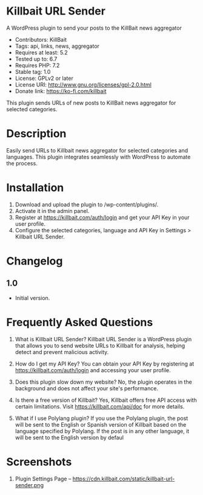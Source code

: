 #  Killbait URL Sender

A WordPress plugin to send your posts to the KillBait news aggregator

- Contributors: KillBait  
- Tags: api, links, news, aggregator  
- Requires at least: 5.2
- Tested up to: 6.7
- Requires PHP: 7.2
- Stable tag: 1.0
- License: GPLv2 or later
- License URI: http://www.gnu.org/licenses/gpl-2.0.html
- Donate link: https://ko-fi.com/killbait

This plugin sends URLs of new posts to KillBait news aggregator for selected categories.

# Description
Easily send URLs to Killbait news aggregator for selected categories and languages. 
This plugin integrates seamlessly with WordPress to automate the process.

# Installation 
1. Download and upload the plugin to /wp-content/plugins/.
2. Activate it in the admin panel.
3. Register at https://killbait.com/auth/login and get your API Key in your user profile.
4. Configure the selected categories, language and API Key in Settings > Killbait URL Sender.

# Changelog  
## 1.0 
* Initial version.  

#  Frequently Asked Questions
1. What is Killbait URL Sender?
Killbait URL Sender is a WordPress plugin that allows you to send website URLs to Killbait for analysis, helping detect and prevent malicious activity.

2. How do I get my API Key?
You can obtain your API Key by registering at https://killbait.com/auth/login and accessing your user profile.

3. Does this plugin slow down my website?
No, the plugin operates in the background and does not affect your site's performance.

4. Is there a free version of Killbait?
Yes, Killbait offers free API access with certain limitations. Visit https://killbait.com/api/doc for more details.

5. What if I use Polylang plugin?
If you use the Polylang plugin, the post will be sent to the English or Spanish version of Killbait based on the language specified by Polylang. If the post is in any other language, it will be sent to the English version by defaul
 

# Screenshots
1. Plugin Settings Page – https://cdn.killbait.com/static/killbait-url-sender.png
